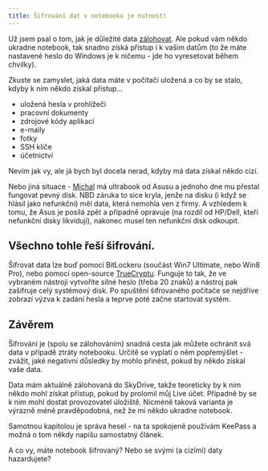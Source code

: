```yaml
---
title: Šifrování dat v notebooku je nutnost!
---
```


Už jsem psal o tom, jak je důležité data [zálohovat](/zalohujete-meli-byste/). Ale pokud vám někdo ukradne notebook, tak snadno získá přístup i k vašim datům (to že máte nastavené heslo do Windows je k ničemu - jde ho vyresetovat během chvilky).

Zkuste se zamyslet, jaká data máte v počítači uložená a co by se stalo, kdyby k nim někdo získal přístup...

- uložená hesla v prohlížeči
- pracovní dokumenty
- zdrojové kódy aplikací
- e-maily
- fotky
- SSH klíče
- účetnictví

Nevím jak vy, ale já bych byl docela nerad, kdyby má data získal někdo cizí.

Nebo jiná situace - [Michal](https://twitter.com/Mrkvoslav) má ultrabook od Asusu a jednoho dne mu přestal fungovat pevný disk. NBD záruka to sice kryla, jenže na disku (i když se hlásil jako nefunkční) měl data, která nemohla ven z firmy. A vzhledem k tomu, že Asus je posílá zpět a případně opravuje (na rozdíl od HP/Dell, kteří nefunkční disky likvidují), nakonec musel ten nefunkční disk odkoupit.

Všechno tohle řeší šifrování.
------------------------------
Šifrovat data lze buď pomocí BitLockeru (součást Win7 Ultimate, nebo Win8 Pro), nebo pomocí open-source [TrueCryptu](http://www.truecrypt.org/). Funguje to tak, že ve vybraném nástroji vytvoříte silné heslo (třeba 20 znaků) a nástroj pak zašifruje celý systémový disk.
Po spuštění šifrovaného počítače se nejdříve zobrazí výzva k zadání hesla a teprve poté začne startovat systém.


Závěrem
------------
Šifrování je (spolu se zálohováním) snadná cesta jak můžete ochránit svá data v případě ztráty notebooku. Určitě se vyplatí o něm popřemýšlet - zvážit, jaké negativní důsledky by mohlo přinést, pokud by někdo získal vaše data.

Data mám aktuálně zálohovaná do SkyDrive, takže teoreticky by k nim někdo mohl získat přístup, pokud by prolomil můj Live účet. Případně by se k nim mohl dostat provozovatel úložiště. Nicméně taková varianta je výrazně méně pravděpodobná, než že mi někdo ukradne notebook.

Samotnou kapitolou je správa hesel - na ta spokojeně používám KeePass a možná o tom někdy napíšu samostatný článek.

A co vy, máte notebook šifrovaný? Nebo se svými (a cizími) daty hazardujete?
